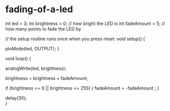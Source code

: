 # fading-of-a-led
int led = 3;
int brightness = 0;    // how bright the LED is
int fadeAmount = 5;    // how many points to fade the LED by

// the setup routine runs once when you press reset:
void setup()  { 
 
  pinMode(led, OUTPUT);
} 


void loop()  { 
  
  analogWrite(led, brightness);    

 
  brightness = brightness + fadeAmount;

  
  if (brightness == 0 || brightness == 255) {
    fadeAmount = -fadeAmount ; 
  }     
  
  delay(30);                            
}
